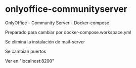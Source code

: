 # onlyoffice-communityserver
OnlyOffice - Community Server - Docker-compose

Preparado para cambiar por docker-compose.workspace.yml

Se elimina la instalación de mail-server

Se cambian puertos

Ver en "localhost:8200"


